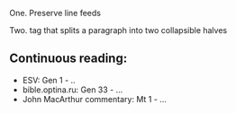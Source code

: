 One. Preserve line feeds

<style>
div {
    white-space: pre-line;
}
</style>

Two. <cut /> tag that splits a paragraph into two collapsible halves


## Continuous reading:

* ESV: Gen 1 - ..
* bible.optina.ru: Gen 33 - ...
* John MacArthur commentary: Mt 1 - ...
